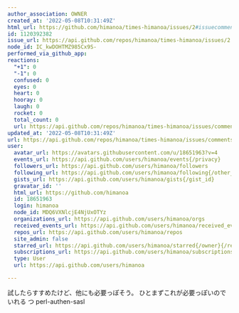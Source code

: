 ```yaml
---
author_association: OWNER
created_at: '2022-05-08T10:31:49Z'
html_url: https://github.com/himanoa/times-himanoa/issues/2#issuecomment-1120392382
id: 1120392382
issue_url: https://api.github.com/repos/himanoa/times-himanoa/issues/2
node_id: IC_kwDOHTMZ985Cx9S-
performed_via_github_app: 
reactions:
  "+1": 0
  "-1": 0
  confused: 0
  eyes: 0
  heart: 0
  hooray: 0
  laugh: 0
  rocket: 0
  total_count: 0
  url: https://api.github.com/repos/himanoa/times-himanoa/issues/comments/1120392382/reactions
updated_at: '2022-05-08T10:31:49Z'
url: https://api.github.com/repos/himanoa/times-himanoa/issues/comments/1120392382
user:
  avatar_url: https://avatars.githubusercontent.com/u/18651963?v=4
  events_url: https://api.github.com/users/himanoa/events{/privacy}
  followers_url: https://api.github.com/users/himanoa/followers
  following_url: https://api.github.com/users/himanoa/following{/other_user}
  gists_url: https://api.github.com/users/himanoa/gists{/gist_id}
  gravatar_id: ''
  html_url: https://github.com/himanoa
  id: 18651963
  login: himanoa
  node_id: MDQ6VXNlcjE4NjUxOTYz
  organizations_url: https://api.github.com/users/himanoa/orgs
  received_events_url: https://api.github.com/users/himanoa/received_events
  repos_url: https://api.github.com/users/himanoa/repos
  site_admin: false
  starred_url: https://api.github.com/users/himanoa/starred{/owner}{/repo}
  subscriptions_url: https://api.github.com/users/himanoa/subscriptions
  type: User
  url: https://api.github.com/users/himanoa

---
```

試したらすすめたけど、他にも必要っぽそう。
ひとまずこれが必要っぽいのでいれる つ perl-authen-sasl